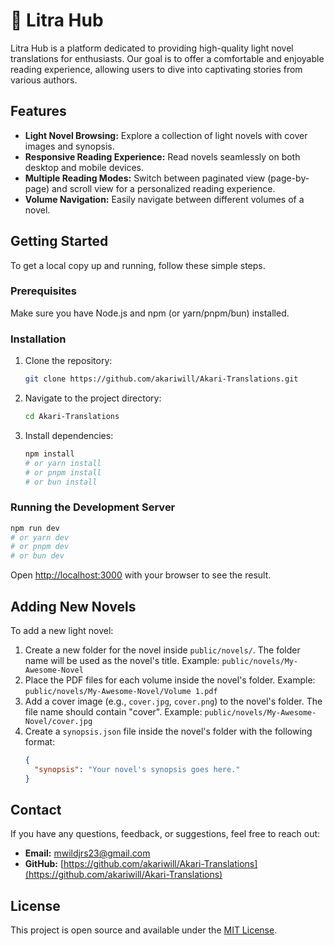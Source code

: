 # 📖 Litra Hub

Litra Hub is a platform dedicated to providing high-quality light novel translations for enthusiasts. Our goal is to offer a comfortable and enjoyable reading experience, allowing users to dive into captivating stories from various authors.

## Features

*   **Light Novel Browsing:** Explore a collection of light novels with cover images and synopsis.
*   **Responsive Reading Experience:** Read novels seamlessly on both desktop and mobile devices.
*   **Multiple Reading Modes:** Switch between paginated view (page-by-page) and scroll view for a personalized reading experience.
*   **Volume Navigation:** Easily navigate between different volumes of a novel.

## Getting Started

To get a local copy up and running, follow these simple steps.

### Prerequisites

Make sure you have Node.js and npm (or yarn/pnpm/bun) installed.

### Installation

1.  Clone the repository:
    ```bash
    git clone https://github.com/akariwill/Akari-Translations.git
    ```
2.  Navigate to the project directory:
    ```bash
    cd Akari-Translations
    ```
3.  Install dependencies:
    ```bash
    npm install
    # or yarn install
    # or pnpm install
    # or bun install
    ```

### Running the Development Server

```bash
npm run dev
# or yarn dev
# or pnpm dev
# or bun dev
```

Open [http://localhost:3000](http://localhost:3000) with your browser to see the result.

## Adding New Novels

To add a new light novel:

1.  Create a new folder for the novel inside `public/novels/`. The folder name will be used as the novel's title.
    Example: `public/novels/My-Awesome-Novel`
2.  Place the PDF files for each volume inside the novel's folder.
    Example: `public/novels/My-Awesome-Novel/Volume 1.pdf`
3.  Add a cover image (e.g., `cover.jpg`, `cover.png`) to the novel's folder. The file name should contain "cover".
    Example: `public/novels/My-Awesome-Novel/cover.jpg`
4.  Create a `synopsis.json` file inside the novel's folder with the following format:
    ```json
    {
      "synopsis": "Your novel's synopsis goes here."
    }
    ```

## Contact

If you have any questions, feedback, or suggestions, feel free to reach out:

*   **Email:** mwildjrs23@gmail.com
*   **GitHub:** [https://github.com/akariwill/Akari-Translations](https://github.com/akariwill/Akari-Translations)

## License

This project is open source and available under the [MIT License](https://opensource.org/licenses/MIT).